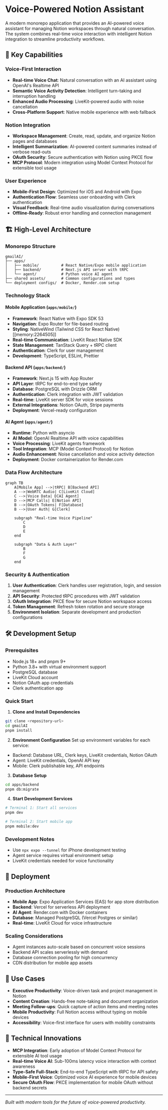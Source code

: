 # Voice-Powered Notion Assistant

A modern monorepo application that provides an AI-powered voice assistant for managing Notion workspaces through natural conversation. The system combines real-time voice interaction with intelligent Notion integration to streamline productivity workflows.

## 🚀 Key Capabilities

### Voice-First Interaction

- **Real-time Voice Chat**: Natural conversation with an AI assistant using OpenAI's Realtime API
- **Semantic Voice Activity Detection**: Intelligent turn-taking and interruption handling
- **Enhanced Audio Processing**: LiveKit-powered audio with noise cancellation
- **Cross-Platform Support**: Native mobile experience with web fallback

### Notion Integration

- **Workspace Management**: Create, read, update, and organize Notion pages and databases
- **Intelligent Summarization**: AI-powered content summaries instead of verbose read-outs
- **OAuth Security**: Secure authentication with Notion using PKCE flow
- **MCP Protocol**: Modern integration using Model Context Protocol for extensible tool usage

### User Experience

- **Mobile-First Design**: Optimized for iOS and Android with Expo
- **Authentication Flow**: Seamless user onboarding with Clerk authentication
- **Visual Feedback**: Real-time audio visualization during conversations
- **Offline-Ready**: Robust error handling and connection management

## 🏗️ High-Level Architecture

### Monorepo Structure

```
gmailAI/
├── apps/
│   ├── mobile/          # React Native/Expo mobile application
│   ├── backend/         # Next.js API server with tRPC
│   └── agent/           # Python voice AI agent
├── shared assets/       # Common configurations and types
└── deployment configs/  # Docker, Render.com setup
```

### Technology Stack

#### Mobile Application (`apps/mobile/`)

- **Framework**: React Native with Expo SDK 53
- **Navigation**: Expo Router for file-based routing
- **Styling**: NativeWind (Tailwind CSS for React Native) [[memory:2264505]]
- **Real-time Communication**: LiveKit React Native SDK
- **State Management**: TanStack Query + tRPC client
- **Authentication**: Clerk for user management
- **Development**: TypeScript, ESLint, Prettier

#### Backend API (`apps/backend/`)

- **Framework**: Next.js 15 with App Router
- **API Layer**: tRPC for end-to-end type safety
- **Database**: PostgreSQL with Drizzle ORM
- **Authentication**: Clerk integration with JWT validation
- **Real-time**: LiveKit server SDK for voice sessions
- **External Integrations**: Notion OAuth, Stripe payments
- **Deployment**: Vercel-ready configuration

#### AI Agent (`apps/agent/`)

- **Runtime**: Python with asyncio
- **AI Model**: OpenAI Realtime API with voice capabilities
- **Voice Processing**: LiveKit agents framework
- **Tool Integration**: MCP (Model Context Protocol) for Notion
- **Audio Enhancement**: Noise cancellation and voice activity detection
- **Deployment**: Docker containerization for Render.com

### Data Flow Architecture

```mermaid
graph TB
    A[Mobile App] -->|tRPC| B[Backend API]
    A -->|WebRTC Audio| C[LiveKit Cloud]
    C -->|Voice Data| D[AI Agent]
    D -->|MCP Calls| E[Notion API]
    B -->|OAuth Tokens| F[Database]
    B -->|User Auth| G[Clerk]

    subgraph "Real-time Voice Pipeline"
        C
        D
        E
    end

    subgraph "Data & Auth Layer"
        B
        F
        G
    end
```

### Security & Authentication

1. **User Authentication**: Clerk handles user registration, login, and session management
2. **API Security**: Protected tRPC procedures with JWT validation
3. **OAuth Integration**: PKCE flow for secure Notion workspace access
4. **Token Management**: Refresh token rotation and secure storage
5. **Environment Isolation**: Separate development and production configurations

## 🛠️ Development Setup

### Prerequisites

- Node.js 18+ and pnpm 9+
- Python 3.8+ with virtual environment support
- PostgreSQL database
- LiveKit Cloud account
- Notion OAuth app credentials
- Clerk authentication app

### Quick Start

1. **Clone and Install Dependencies**

```bash
git clone <repository-url>
cd gmailAI
pnpm install
```

2. **Environment Configuration**
   Set up environment variables for each service:

- Backend: Database URL, Clerk keys, LiveKit credentials, Notion OAuth
- Agent: LiveKit credentials, OpenAI API key
- Mobile: Clerk publishable key, API endpoints

3. **Database Setup**

```bash
cd apps/backend
pnpm db:migrate
```

4. **Start Development Services**

```bash
# Terminal 1: Start all services
pnpm dev

# Terminal 2: Start mobile app
pnpm mobile:dev
```

### Development Notes

- Use `npx expo --tunnel` for iPhone development testing
- Agent service requires virtual environment setup
- LiveKit credentials needed for voice functionality

## 🚦 Deployment

### Production Architecture

- **Mobile App**: Expo Application Services (EAS) for app store distribution
- **Backend**: Vercel for serverless API deployment
- **AI Agent**: Render.com with Docker containers
- **Database**: Managed PostgreSQL (Vercel Postgres or similar)
- **Real-time**: LiveKit Cloud for voice infrastructure

### Scaling Considerations

- Agent instances auto-scale based on concurrent voice sessions
- Backend API scales serverlessly with demand
- Database connection pooling for high concurrency
- CDN distribution for mobile app assets

## 🎯 Use Cases

- **Executive Productivity**: Voice-driven task and project management in Notion
- **Content Creation**: Hands-free note-taking and document organization
- **Meeting Follow-ups**: Quick capture of action items and meeting notes
- **Mobile Productivity**: Full Notion access without typing on mobile devices
- **Accessibility**: Voice-first interface for users with mobility constraints

## 🔮 Technical Innovations

- **MCP Integration**: Early adoption of Model Context Protocol for extensible AI tool usage
- **Real-time Voice AI**: Sub-100ms latency voice interaction with context awareness
- **Type-Safe Full-Stack**: End-to-end TypeScript with tRPC for API safety
- **Mobile-First Voice**: Optimized voice AI experience for mobile devices
- **Secure OAuth Flow**: PKCE implementation for mobile OAuth without backend secrets

---

_Built with modern tools for the future of voice-powered productivity._
